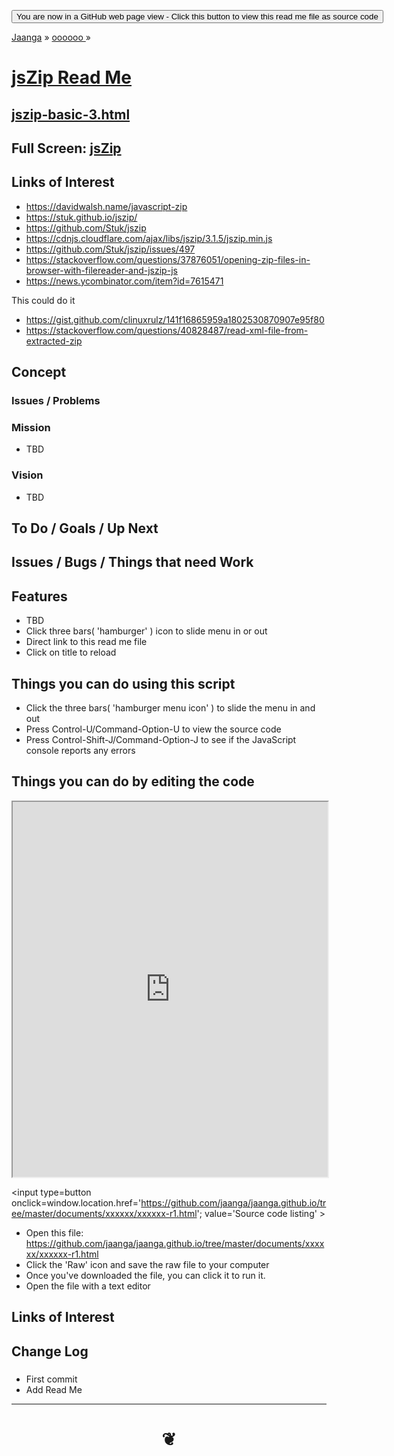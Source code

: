 <span style=display:none; >[You are now in a GitHub source code view - click this link to view Read Me file as a web page]( http://jaanga.github.io/cookbook-html/examples/libraries/jszip/#README.md "View file as a web page." ) </span>
<div><input type=button onclick=window.location.href='https://github.com/jaanga/000000/tree/master/documents/xxxxxx/';
value='You are now in a GitHub web page view - Click this button to view this read me file as source code' ></div>

[Jaanga]( https://jaanga.github.io ) &raquo; [ oooooo ]( http://jaanga.github.io/documents/  ) &raquo;


# [jsZip Read Me]( https://jaanga.github.io/master/cookbook-html/examples/libraries/jszip/index.html#readme.md )


## [jszip-basic-3.html]( https://jaanga.github.io/master/cookbook-html/examples/libraries/jszip/jszip-basic-3.html )

## Full Screen: [ jsZip ]( https://jaanga.github.io/master/cookbook-html/examples/libraries/jszip/index.html )

## Links of Interest

* <https://davidwalsh.name/javascript-zip>
* <https://stuk.github.io/jszip/>
* <https://github.com/Stuk/jszip>
* <https://cdnjs.cloudflare.com/ajax/libs/jszip/3.1.5/jszip.min.js>
* <https://github.com/Stuk/jszip/issues/497>
* <https://stackoverflow.com/questions/37876051/opening-zip-files-in-browser-with-filereader-and-jszip-js>
* <https://news.ycombinator.com/item?id=7615471>


This could do it
* <https://gist.github.com/clinuxrulz/141f16865959a1802530870907e95f80>
* <https://stackoverflow.com/questions/40828487/read-xml-file-from-extracted-zip>





## Concept

### Issues / Problems


### Mission
<!-- a statement of a rationale, applicable now as well as in the future -->

* TBD

### Vision
<!--  a descriptive picture of a desired future state -->

* TBD

## To Do / Goals / Up Next



## Issues / Bugs / Things that need Work


## Features

* TBD
* Click three bars( 'hamburger' ) icon to slide menu in or out
* Direct link to this read me file
* Click on title to reload


## Things you can do using this script


* Click the three bars( 'hamburger menu icon' ) to slide the menu in and out
* Press Control-U/Command-Option-U to view the source code
* Press Control-Shift-J/Command-Option-J to see if the JavaScript console reports any errors



## Things you can do by editing the code

<iframe src='https://jaanga.github.io/cookbook-html/examples/libraries/ace-editor/ace-view-r1.html#
	http://jaanga.github.io/documents/xxxxxx/xxxxxx-r1.html' width=100% height=600 ></iframe>

<input type=button onclick=window.location.href='https://github.com/jaanga/jaanga.github.io/tree/master/documents/xxxxxx/xxxxxx-r1.html';
value='Source code listing' >


* Open this file: https://github.com/jaanga/jaanga.github.io/tree/master/documents/xxxxxx/xxxxxx-r1.html
* Click the 'Raw' icon and save the raw file to your computer
* Once you've downloaded the file, you can click it to run it.
* Open the file with a text editor


<!--
## Users
_where used_

Intended for xxx
-->



## Links of Interest



## Change Log

###

* First commit
* Add Read Me


***

# <center title="hello!" ><a href=javascript:window.scrollTo(0,0); style=text-decoration:none; > ❦ </a></center>


